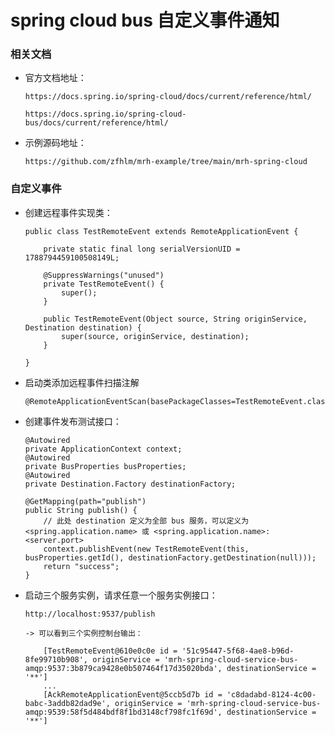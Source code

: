 
# spring cloud bus 自定义事件通知

### 相关文档

  * 官方文档地址：

        https://docs.spring.io/spring-cloud/docs/current/reference/html/

        https://docs.spring.io/spring-cloud-bus/docs/current/reference/html/

  * 示例源码地址：

        https://github.com/zfhlm/mrh-example/tree/main/mrh-spring-cloud

### 自定义事件

  * 创建远程事件实现类：

        public class TestRemoteEvent extends RemoteApplicationEvent {

            private static final long serialVersionUID = 1788794459100508149L;

            @SuppressWarnings("unused")
            private TestRemoteEvent() {
                super();
            }

            public TestRemoteEvent(Object source, String originService, Destination destination) {
                super(source, originService, destination);
            }

        }

  * 启动类添加远程事件扫描注解

        @RemoteApplicationEventScan(basePackageClasses=TestRemoteEvent.class)

  * 创建事件发布测试接口：

        @Autowired
        private ApplicationContext context;
        @Autowired
        private BusProperties busProperties;
        @Autowired
        private Destination.Factory destinationFactory;

        @GetMapping(path="publish")
        public String publish() {
            // 此处 destination 定义为全部 bus 服务，可以定义为 <spring.application.name> 或 <spring.application.name>:<server.port>
            context.publishEvent(new TestRemoteEvent(this, busProperties.getId(), destinationFactory.getDestination(null)));
            return "success";
        }

  * 启动三个服务实例，请求任意一个服务实例接口：

        http://localhost:9537/publish

        -> 可以看到三个实例控制台输出：

            [TestRemoteEvent@610e0c0e id = '51c95447-5f68-4ae8-b96d-8fe99710b908', originService = 'mrh-spring-cloud-service-bus-amqp:9537:3b879ca9428e0b507464f17d35020bda', destinationService = '**']
            ...
            [AckRemoteApplicationEvent@5ccb5d7b id = 'c8dadabd-8124-4c00-babc-3addb82dad9e', originService = 'mrh-spring-cloud-service-bus-amqp:9539:58f5d484bdf8f1bd3148cf798fc1f69d', destinationService = '**']

